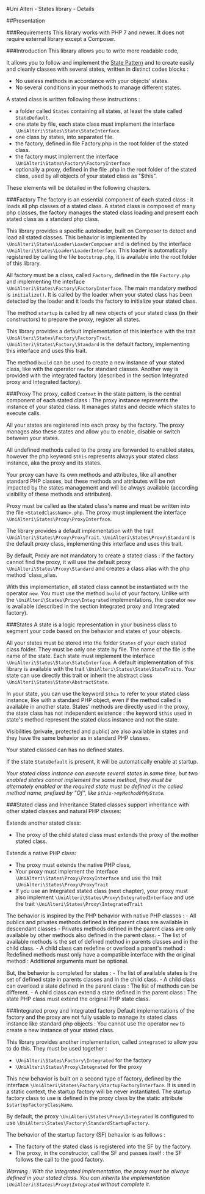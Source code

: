 #Uni Alteri - States library - Details

##Presentation

###Requirements
This library works with PHP 7 and newer. It does not require external library except a Composer.

###Introduction
This library allows you to write more readable code,
 
It allows you to follow and implement the  [State Pattern](http://en.wikipedia.org/wiki/State_pattern)
 and to create easily and cleanly classes with several states, written in distinct codes blocks  :

*   No useless methods in accordance with your objects' states.
*   No several conditions in your methods to manage different states.

A stated class is written following these instructions :

*   a folder called `States` containing all states, at least the state called `StateDefault`.
*   one state by file, each state class must implement the interface `\UniAlteri\States\State\StateInterface`.
*   one class by states, into separated file.
*   the factory, defined in file Factory.php in the root folder of the stated class.
*   the factory must implement the interface `\UniAlteri\States\Factory\FactoryInterface`
*   optionally a proxy, defined in the file <StatedClass Name>.php in the root folder of the stated class, 
    used by all objects of your stated class as "$this".

These elements will be detailed in the following chapters.

###Factory
The factory is an essential component of each stated class : it loads all php classes of a stated class.
A stated class is composed of many php classes, the factory manages the stated class loading and present each
stated class as a standard php class.

This library provides a specific autoloader, built on Composer to detect and load all stated classes. 
This behavior is implemented by `\UniAlteri\States\Loader\LoaderComposer` and is defined 
by the interface `\UniAlteri\States\Loader\LoaderInterface`.
This loader is automatically registered by calling the file `bootstrap.php`, it is available into the root folder of this library.

All factory must be a class, called `Factory`, defined in the file `Factory.php` and implementing the interface
`\UniAlteri\States\Factory\FactoryInterface`. The main mandatory method is `initialize()`. It is called by the loader when
your stated class has been detected by the loader and it loads the factory to initialize your stated class.

The method `startup` is called by all new objects of your stated class (in their constructors) to prepare
the proxy, register all states.

This library provides a default implementation of this interface with the trait `\UniAlteri\States\Factory\FactoryTrait`.
`\UniAlteri\States\Factory\Standard` is the default factory, implementing this interface and uses this trait.

The method `build` can be used to create a new instance of your stated class, like with the operator `new` for standard
classes. Another way is provided with the integrated factory (described in the section Integrated proxy and Integrated factory).

###Proxy
The proxy, called `Context` in the state pattern, is the central component of each stated class : 
The proxy instance represents the instance of your stated class. It manages states and decide which states to execute calls.

All your states are registered into each proxy by the factory. The proxy manages also these states and allow you to
enable, disable or switch between your states.

All undefined methods called to the proxy are forwarded to enabled states, 
however the php keyword `$this` represents always your stated class instance, aka the proxy and its states.

Your proxy can have its own methods and attributes, like all another standard PHP classes, but these methods and attributes
will be not impacted by the states management and will be always available (according visibility of these methods and attributes).

Proxy must be called as the stated class's name and must be written into the file `<StatedClassName>.php`.
The proxy must implement the interface `\UniAlteri\States\Proxy\ProxyInterface`.

The library provides a default implementation with the trait `\UniAlteri\States\Proxy\ProxyTrait`.
`\UniAlteri\States\Proxy\Standard` is the default proxy class, implementing this interface and uses this trait.

By default, Proxy are not mandatory to create a stated class : if the factory cannot find the proxy, it will use the default proxy
`\UniAlteri\States\Proxy\Standard` and creates a class alias with the php method `class_alias.

With this implementation, all stated class cannot be instantiated with the operator `new`. You must use the method `build`
 of your factory. Unlike  with the `\UniAlteri\States\Proxy\Integrated` implementations, the operator `new` is available
 (described in the section Integrated proxy and Integrated factory).

###States
A state is a logic representation in your business class to segment your code based on the behavior and states of your objects.

All your states must be stored into the folder `States` of your each stated class folder. They must be only one state by file.
The name of the file is the name of the state. Each state must implement the interface `\UniAlteri\States\State\StateInterface`.
A default implementation of this library is available with the trait `\UniAlteri\States\State\StateTraits`. Your state can use
directly this trait or inherit the abstract class `\UniAlteri\States\State\AbstractState`.

In your state, you can use the keyword `$this` to refer to your stated class instance, like with a standard PHP object, even if the
method called is available in another state. States' methods are directly used in the proxy, the state class has not
independent existence : the keyword `$this` used in state's method represent the stated class instance and not the state.

Visibilities (private, protected and public) are also available in states and they have the same behavior as in standard PHP classes.

Your stated classed can has no defined states.
 
If the state `StateDefault` is present, it will be automatically enable at startup.

*Your stated class instance can execute several states in same time, but two enabled states cannot implement the same method, they must
be alternately enabled or the required state must be defined in the called method name, prefixed by "Of", like `$this->myMethodOfMyState`.*

###Stated class and Inheritance
Stated classes support inheritance with other stated classes and natural PHP classes:

Extends another stated class:

*   The proxy of the child stated class must extends the proxy of the mother stated class.

Extends a native PHP class:

*   The proxy must extends the native PHP class, 
*   Your proxy must implement the interface `\UniAlteri\States\Proxy\ProxyInterface` and use the trait `\UniAlteri\States\Proxy\ProxyTrait`
*   If you use an Integrated stated class (next chapter), your proxy must also implement `\UniAlteri\States\Proxy\IntegratedInterface` 
    and use the trait `\UniAlteri\States\Proxy\IntegratedTrait`

The behavior is inspired by the PHP behavior with native PHP classes :
    - All publics and privates methods defined in the parent class are available in descendant classes
    - Privates methods defined in the parent class are only available by other methods also defined in the parent class.
    - The list of available methods is the set of defined method in parents classes and in the child class.
    - A child class can redefine or overload a parent's method : Redefined methods must only have a compatible interface 
    with the original method : Additional arguments must be optional.
        
But, the behavior is completed for states :
    - The list of available states is the set of defined state in parents classes and in the child class.
    - A child class can overload a state defined in the parent class : The list of methods can be different.
    - A child class can extend a state defined in the parent class : The state PHP class must extend the original PHP state class.

###Integrated proxy and Integrated factory
Default implementations of the factory and the proxy are not fully usable to manage its stated class instance like standard php objects :
You cannot use the operator `new` to create a new instance of your stated class.

This library provides another implementation, called `integrated` to allow you to do this. They must be used together :

*   `\UniAlteri\States\Factory\Integrated` for the factory
*   `\UniAlteri\States\Proxy\Integrated` for the proxy

This new behavior is built on a second type of factory, defined by the interface `\UniAlteri\States\Factory\StartupFactoryInterface`.
It is used in a static context, the startup factory will be never instantiated. The startup factory class to use is defined
in the proxy class by the static attribute `$startupFactoryClassName`.

By default, the proxy `\UniAlteri\States\Proxy\Integrated` is configured to use `\UniAlteri\States\Factory\StandardStartupFactory`.

The behavior of the startup factory (SF) behavior is as follows :

*   The factory of the stated class is registered into the SF by the factory.
*   The proxy, in the constructor, call the SF and passes itself : the SF follows the call to the good factory.

*Warning : With the Integrated implementation, the proxy must be always defined in your stated class. You can inherits the
implementation `\UniAlteri\States\Proxy\Integrated` without complete it.*
